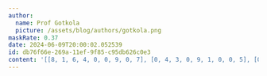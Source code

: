 ```yaml
---
author:
  name: Prof Gotkola
  picture: /assets/blog/authors/gotkola.png
maskRate: 0.37
date: 2024-06-09T20:00:02.052539
id: db76f66e-269a-11ef-9f85-c95db626c0e3
content: '[[8, 1, 6, 4, 0, 0, 9, 0, 7], [0, 4, 3, 0, 9, 1, 0, 0, 5], [0, 7, 0, 8, 2, 0, 3, 1, 4], [1, 8, 9, 6, 7, 4, 0, 3, 2], [4, 0, 0, 0, 8, 3, 0, 9, 6], [3, 6, 0, 5, 0, 0, 7, 4, 0], [5, 3, 0, 1, 6, 7, 2, 0, 0], [0, 2, 0, 0, 5, 0, 4, 7, 0], [7, 9, 0, 3, 4, 2, 0, 5, 1]]'
---
```

